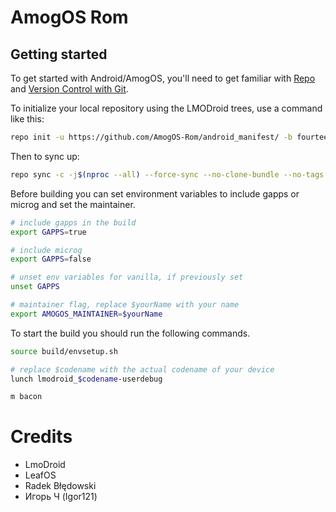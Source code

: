 AmogOS Rom
===========

Getting started
---------------

To get started with Android/AmogOS, you'll need to get
familiar with [Repo](https://source.android.com/source/using-repo.html) and [Version Control with Git](https://source.android.com/source/version-control.html).

To initialize your local repository using the LMODroid trees, use a command like this:
```bash
repo init -u https://github.com/AmogOS-Rom/android_manifest/ -b fourteen --git-lfs
```
Then to sync up:
```bash
repo sync -c -j$(nproc --all) --force-sync --no-clone-bundle --no-tags
```

Before building you can set environment variables to include gapps or microg and set the maintainer.
```bash
# include gapps in the build
export GAPPS=true

# include microg
export GAPPS=false

# unset env variables for vanilla, if previously set
unset GAPPS

# maintainer flag, replace $yourName with your name
export AMOGOS_MAINTAINER=$yourName
```

To start the build you should run the following commands.
```bash
source build/envsetup.sh

# replace $codename with the actual codename of your device
lunch lmodroid_$codename-userdebug

m bacon
```

Credits
===========

- LmoDroid
- LeafOS
- Radek Błędowski
- Игорь Ч (Igor121)
